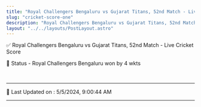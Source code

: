 ```yaml
---
title: "Royal Challengers Bengaluru vs Gujarat Titans, 52nd Match - Live Cricket Score"
slug: "cricket-score-one"
description: "Royal Challengers Bengaluru vs Gujarat Titans, 52nd Match - Live Cricket Score - Royal Challengers Bengaluru won by 4 wkts."
layout: "../../layouts/PostLayout.astro"
--- 
```


✅ Royal Challengers Bengaluru vs Gujarat Titans, 52nd Match - Live Cricket Score

📑 Status - Royal Challengers Bengaluru won by 4 wkts

<br />

***

📝 Last Updated on : 5/5/2024, 9:00:44 AM

***

